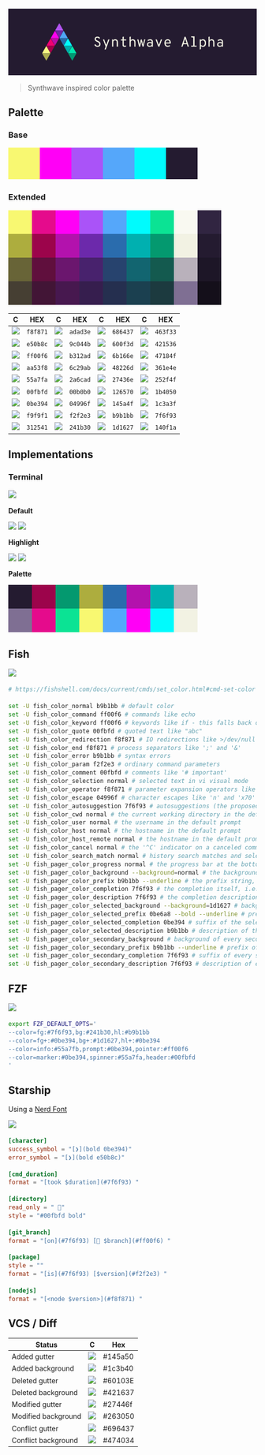 
![](./assets/synthwave_alpha_logo.png)
> Synthwave inspired color palette

## Palette

### Base
![](./assets/palette_base.png)

### Extended
![](./assets/palette_extended.png)

C | HEX | C | HEX | C | HEX | C | HEX
--- | --- | --- | --- | --- | --- | --- | ---
![](https://via.placeholder.com/20/f8f871/?text=+) | `f8f871` | ![](https://via.placeholder.com/20/adad3e/?text=+) | `adad3e` | ![](https://via.placeholder.com/20/686437/?text=+) | `686437` | ![](https://via.placeholder.com/20/463f33/?text=+) | `463f33`
![](https://via.placeholder.com/20/e50b8c/?text=+) | `e50b8c` | ![](https://via.placeholder.com/20/9c044b/?text=+) | `9c044b` | ![](https://via.placeholder.com/20/600f3d/?text=+) | `600f3d` | ![](https://via.placeholder.com/20/421536/?text=+) | `421536`
![](https://via.placeholder.com/20/ff00f6/?text=+) | `ff00f6` | ![](https://via.placeholder.com/20/b312ad/?text=+) | `b312ad` | ![](https://via.placeholder.com/20/6b166e/?text=+) | `6b166e` | ![](https://via.placeholder.com/20/47184f/?text=+) | `47184f`
![](https://via.placeholder.com/20/aa53f8/?text=+) | `aa53f8` | ![](https://via.placeholder.com/20/6c29ab/?text=+) | `6c29ab` | ![](https://via.placeholder.com/20/48226d/?text=+) | `48226d` | ![](https://via.placeholder.com/20/361e4e/?text=+) | `361e4e`
![](https://via.placeholder.com/20/55a7fa/?text=+) | `55a7fa` | ![](https://via.placeholder.com/20/2a6cad/?text=+) | `2a6cad` | ![](https://via.placeholder.com/20/27436e/?text=+) | `27436e` | ![](https://via.placeholder.com/20/252f4f/?text=+) | `252f4f`
![](https://via.placeholder.com/20/00fbfd/?text=+) | `00fbfd` | ![](https://via.placeholder.com/20/00b0b0/?text=+) | `00b0b0` | ![](https://via.placeholder.com/20/126570/?text=+) | `126570` | ![](https://via.placeholder.com/20/1b4050/?text=+) | `1b4050`
![](https://via.placeholder.com/20/0be394/?text=+) | `0be394` | ![](https://via.placeholder.com/20/04996f/?text=+) | `04996f` | ![](https://via.placeholder.com/20/145a4f/?text=+) | `145a4f` | ![](https://via.placeholder.com/20/1c3a3f/?text=+) | `1c3a3f`
![](https://via.placeholder.com/20/f9f9f1/?text=+) | `f9f9f1` | ![](https://via.placeholder.com/20/f2f2e3/?text=+) | `f2f2e3` | ![](https://via.placeholder.com/20/b9b1bb/?text=+) | `b9b1bb` | ![](https://via.placeholder.com/20/7f6f93/?text=+) | `7f6f93`
![](https://via.placeholder.com/20/312541/?text=+) | `312541` | ![](https://via.placeholder.com/20/241b30/?text=+) | `241b30` | ![](https://via.placeholder.com/20/1d1627/?text=+) | `1d1627` | ![](https://via.placeholder.com/20/140f1a/?text=+) | `140f1a`


## Implementations

### Terminal
![](https://via.placeholder.com/640x240/dddddd/?text=screenshot)

**Default**

![](https://via.placeholder.com/48/f2f2e3/?text=+)
![](https://via.placeholder.com/48/241b30/?text=+)

**Highlight**

![](https://via.placeholder.com/48/241b30/?text=+)
![](https://via.placeholder.com/48/0be394/?text=+)

**Palette**

![](./assets/palette_terminal.png)

## Fish
![](https://via.placeholder.com/640x240/dddddd/?text=screenshot)
```sh
# https://fishshell.com/docs/current/cmds/set_color.html#cmd-set-color

set -U fish_color_normal b9b1bb # default color
set -U fish_color_command ff00f6 # commands like echo
set -U fish_color_keyword ff00f6 # keywords like if - this falls back on the command color if unset
set -U fish_color_quote 00fbfd # quoted text like "abc"
set -U fish_color_redirection f8f871 # IO redirections like >/dev/null
set -U fish_color_end f8f871 # process separators like ';' and '&'
set -U fish_color_error b9b1bb # syntax errors
set -U fish_color_param f2f2e3 # ordinary command parameters
set -U fish_color_comment 00fbfd # comments like '# important'
set -U fish_color_selection normal # selected text in vi visual mode
set -U fish_color_operator f8f871 # parameter expansion operators like '*' and '~'
set -U fish_color_escape 04996f # character escapes like 'n' and 'x70'
set -U fish_color_autosuggestion 7f6f93 # autosuggestions (the proposed rest of a command)
set -U fish_color_cwd normal # the current working directory in the default prompt
set -U fish_color_user normal # the username in the default prompt
set -U fish_color_host normal # the hostname in the default prompt
set -U fish_color_host_remote normal # the hostname in the default prompt for remote sessions (like ssh)
set -U fish_color_cancel normal # the '^C' indicator on a canceled command
set -U fish_color_search_match normal # history search matches and selected pager items (background only)
set -U fish_pager_color_progress normal # the progress bar at the bottom left corner
set -U fish_pager_color_background --background=normal # the background color of a line
set -U fish_pager_color_prefix b9b1bb --underline # the prefix string, i.e. the string that is to be completed
set -U fish_pager_color_completion 7f6f93 # the completion itself, i.e. the proposed rest of the string
set -U fish_pager_color_description 7f6f93 # the completion description
set -U fish_pager_color_selected_background --background=1d1627 # background of the selected completion
set -U fish_pager_color_selected_prefix 0be6a8 --bold --underline # prefix of the selected completion
set -U fish_pager_color_selected_completion 0be394 # suffix of the selected completion
set -U fish_pager_color_selected_description b9b1bb # description of the selected completion
set -U fish_pager_color_secondary_background # background of every second unselected completion
set -U fish_pager_color_secondary_prefix b9b1bb --underline # prefix of every second unselected completion
set -U fish_pager_color_secondary_completion 7f6f93 # suffix of every second unselected completion
set -U fish_pager_color_secondary_description 7f6f93 # description of every second unselected completion

```

## FZF
![](https://via.placeholder.com/640x240/dddddd/?text=screenshot)
```sh
export FZF_DEFAULT_OPTS='
--color=fg:#7f6f93,bg:#241b30,hl:#b9b1bb
--color=fg+:#0be394,bg+:#1d1627,hl+:#0be394
--color=info:#55a7fb,prompt:#0be394,pointer:#ff00f6
--color=marker:#0be394,spinner:#55a7fa,header:#00fbfd
'

```

## Starship
Using a [Nerd Font](https://www.nerdfonts.com/)

![](https://via.placeholder.com/640x240/dddddd/?text=screenshot)

```toml
[character]
success_symbol = "[❯](bold 0be394)"
error_symbol = "[❯](bold e50b8c)"

[cmd_duration]
format = "[took $duration](#7f6f93) "

[directory]
read_only = " "
style = "#00fbfd bold"

[git_branch]
format = "[on](#7f6f93) [ $branch](#ff00f6) "

[package]
style = ""
format = "[is](#7f6f93) [$version](#f2f2e3) "

[nodejs]
format = "[<node $version>](#f8f871) "

```

## VCS / Diff

Status | C | Hex
--- | --- | ---
Added gutter  | ![](https://via.placeholder.com/24/145a50/?text=+) | #145a50
Added background | ![](https://via.placeholder.com/24/1c3b40/?text=+) | #1c3b40
Deleted gutter  | ![](https://via.placeholder.com/24/60103E/?text=+) | #60103E
Deleted background | ![](https://via.placeholder.com/24/421637/?text=+) | #421637
Modified gutter  | ![](https://via.placeholder.com/24/27446f/?text=+) | #27446f
Modified background | ![](https://via.placeholder.com/24/263050/?text=+) | #263050
Conflict gutter  | ![](https://via.placeholder.com/24/696437/?text=+) | #696437
Conflict background | ![](https://via.placeholder.com/24/474034/?text=+) | #474034


